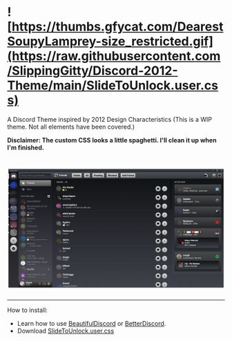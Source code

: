 # ![https://thumbs.gfycat.com/DearestSoupyLamprey-size_restricted.gif](https://raw.githubusercontent.com/SlippingGitty/Discord-2012-Theme/main/SlideToUnlock.user.css)
A Discord Theme inspired by 2012 Design Characteristics (This is a WIP theme. Not all elements have been covered.)

**Disclaimer: The custom CSS looks a little spaghetti. I'll clean it up when I'm finished.**

# ![screenshot](https://raw.githubusercontent.com/SlippingGitty/Discord-2012-Theme/main/screenshots/example.png)
___

How to install:

* Learn how to use [BeautifulDiscord](https://github.com/leovoel/BeautifulDiscord) or [BetterDiscord](https://github.com/rauenzi/BetterDiscordApp).
* Download [SlideToUnlock.user.css](https://raw.githubusercontent.com/SlippingGitty/Discord-2012-Theme/main/SlideToUnlock.user.css)
